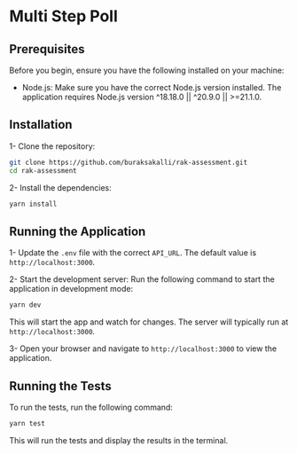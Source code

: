 # Multi Step Poll

## Prerequisites

Before you begin, ensure you have the following installed on your machine:

- Node.js: Make sure you have the correct Node.js version installed. The application requires Node.js version ^18.18.0 || ^20.9.0 || >=21.1.0.

## Installation

1- Clone the repository:

```bash
git clone https://github.com/buraksakalli/rak-assessment.git
cd rak-assessment
```

2- Install the dependencies:

```bash
yarn install
```

## Running the Application

1- Update the `.env` file with the correct `API_URL`. The default value is `http://localhost:3000`.

2- Start the development server: Run the following command to start the application in development mode:

```bash
yarn dev
```

This will start the app and watch for changes. The server will typically run at `http://localhost:3000`.

3- Open your browser and navigate to `http://localhost:3000` to view the application.

## Running the Tests

To run the tests, run the following command:

```bash
yarn test
```

This will run the tests and display the results in the terminal.
